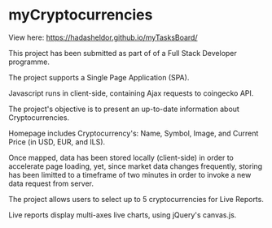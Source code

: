 # myCryptocurrencies

View here: https://hadasheldor.github.io/myTasksBoard/


This project has been submitted as part of of a Full Stack Developer programme.

The project supports a Single Page Application (SPA).

Javascript runs in client-side, containing Ajax requests to coingecko API.

The project's objective is to present an up-to-date information about Cryptocurrencies. 

Homepage includes Cryptocurrency's: Name, Symbol, Image, and Current Price (in USD, EUR, and ILS).            

Once mapped, data has been stored locally (client-side) in order to accelerate page loading, yet, since market data changes frequently, storing has been limitted to a timeframe of two minutes in order to invoke a new data request from server.

The project allows users to select up to 5 cryptocurrencies for Live Reports.

Live reports display multi-axes live charts, using jQuery's canvas.js.

